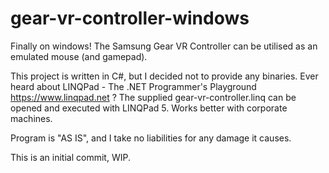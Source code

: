 # gear-vr-controller-windows

Finally on windows!
The Samsung Gear VR Controller can be utilised as an emulated mouse (and gamepad).

This project is written in C#, but I decided not to provide any binaries.
Ever heard about LINQPad - The .NET Programmer's Playground https://www.linqpad.net ?
The supplied gear-vr-controller.linq can be opened and executed with LINQPad 5.
Works better with corporate machines.

Program is "AS IS", and I take no liabilities for any damage it causes.

This is an initial commit, WIP.

